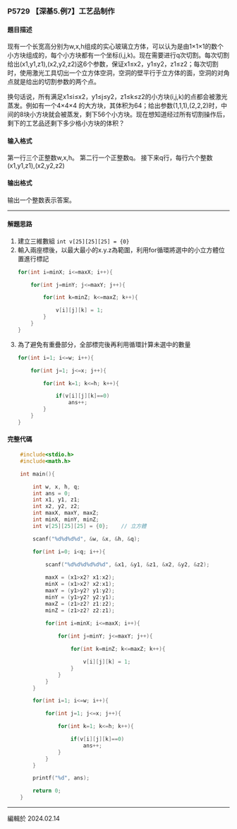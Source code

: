 ### P5729 【深基5.例7】工艺品制作

#### 題目描述

现有一个长宽高分别为w,x,h组成的实心玻璃立方体，可以认为是由1×1×1的数个小方块组成的，每个小方块都有一个坐标(i,j,k)。现在需要进行q次切割。每次切割给出(x1,y1,z1),(x2,y2,z2)这6个参数，保证x1≤x2，y1≤y2，z1≤z2；每次切割时，使用激光工具切出一个立方体空洞，空洞的壁平行于立方体的面，空洞的对角点就是给出的切割参数的两个点。

换句话说，所有满足x1≤i≤x2，y1≤j≤y2，z1≤k≤z2的小方块(i,j,k)的点都会被激光蒸发。例如有一个4×4×4 的大方块，其体积为64；给出参数(1,1,1),(2,2,2)时，中间的8块小方块就会被蒸发，剩下56个小方块。现在想知道经过所有切割操作后，剩下的工艺品还剩下多少格小方块的体积？

#### 输入格式
第一行三个正整数w,x,h。
第二行一个正整数q。
接下来q行，每行六个整数(x1,y1,z1),(x2,y2,z2)

#### 输出格式
输出一个整数表示答案。

---

#### 解題思路
1. 建立三維數組 ` int v[25][25][25] = {0} `
2. 輸入兩座標後，以最大最小的x.y.z為範圍，利用for循環將選中的小立方體位置進行標記
    ```c
    for(int i=minX; i<=maxX; i++){

        for(int j=minY; j<=maxY; j++){

            for(int k=minZ; k<=maxZ; k++){

                v[i][j][k] = 1;
            }
        }
    }
    ```
3. 為了避免有重疊部分，全部標完後再利用循環計算未選中的數量
    ```c
    for(int i=1; i<=w; i++){

        for(int j=1; j<=x; j++){

            for(int k=1; k<=h; k++){

                if(v[i][j][k]==0)
                    ans++;
            }
        }
    }
    ```

#### 完整代碼
```c
    #include<stdio.h>
    #include<math.h>

    int main(){

        int w, x, h, q;
        int ans = 0;
        int x1, y1, z1;
        int x2, y2, z2;
        int maxX, maxY, maxZ;
        int minX, minY, minZ;
        int v[25][25][25] = {0};    // 立方體

        scanf("%d%d%d%d", &w, &x, &h, &q);

        for(int i=0; i<q; i++){
            
            scanf("%d%d%d%d%d%d", &x1, &y1, &z1, &x2, &y2, &z2);

            maxX = (x1>x2? x1:x2); 
            minX = (x1>x2? x2:x1); 
            maxY = (y1>y2? y1:y2);
            minY = (y1>y2? y2:y1);
            maxZ = (z1>z2? z1:z2);
            minZ = (z1>z2? z2:z1);
        
            for(int i=minX; i<=maxX; i++){

                for(int j=minY; j<=maxY; j++){

                    for(int k=minZ; k<=maxZ; k++){

                        v[i][j][k] = 1;
                    }
                }
            }
        }

        for(int i=1; i<=w; i++){

            for(int j=1; j<=x; j++){

                for(int k=1; k<=h; k++){

                    if(v[i][j][k]==0)
                        ans++;
                }
            }
        }

        printf("%d", ans);

        return 0;
    }
```

---
編輯於 2024.02.14
